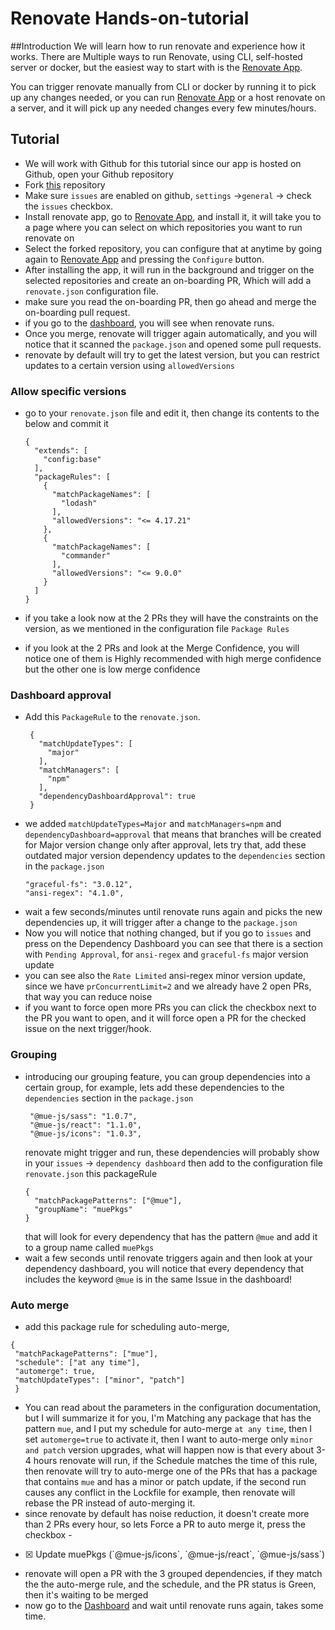 # Renovate Hands-on-tutorial

##Introduction
We will learn how to run renovate and experience how it works.
There are Multiple ways to run Renovate, using CLI, self-hosted server or docker,
but the easiest way to start with is the [Renovate App](https://github.com/apps/renovate).

You can trigger renovate manually from CLI or docker by running it to pick up any changes needed,
or you can run [Renovate App](https://github.com/apps/renovate) or a host renovate on a server,
and it will pick up any needed changes every few minutes/hours.

## Tutorial

- We will work with Github for this tutorial since our app is hosted on Github, open your Github repository
- Fork [this](https://github.com/PhilipAbed/RenovateTutorial) repository
- Make sure `issues` are enabled on github, `settings` ->`general` -> check the `issues` checkbox.
- Install renovate app, go to [Renovate App](https://github.com/apps/renovate), and install it, it will take you to a page where you can select on which repositories you want to run renovate on
- Select the forked repository, you can configure that at anytime by going again to [Renovate App](https://github.com/apps/renovate) and pressing the `Configure` button.
- After installing the app, it will run in the background and trigger on the selected repositories and create an on-boarding PR, Which will add a `renovate.json` configuration file.
- make sure you read the on-boarding PR, then go ahead and merge the on-boarding pull request.
- if you go to the [dashboard](https://app.renovatebot.com/dashboard), you will see when renovate runs.
- Once you merge, renovate will trigger again automatically, and you will notice that it scanned the `package.json` and opened some pull requests.
- renovate by default will try to get the latest version, but you can restrict updates to a certain version using `allowedVersions`

### Allow specific versions

- go to your `renovate.json` file and edit it, then change its contents to the below and commit it

  ```
  {
    "extends": [
      "config:base"
    ],
    "packageRules": [
      {
        "matchPackageNames": [
          "lodash"
        ],
        "allowedVersions": "<= 4.17.21"
      },
      {
        "matchPackageNames": [
          "commander"
        ],
        "allowedVersions": "<= 9.0.0"
      }
    ]
  }
  ```

- if you take a look now at the 2 PRs they will have the constraints on the version, as we mentioned in the configuration file `Package Rules`
- if you look at the 2 PRs and look at the Merge Confidence, you will notice one of them is Highly recommended with high merge confidence but the other one is low merge confidence

### Dashboard approval

- Add this `PackageRule` to the `renovate.json`.
  ```
   {
     "matchUpdateTypes": [
       "major"
     ],
     "matchManagers": [
       "npm"
     ],
     "dependencyDashboardApproval": true
   }
  ```
- we added `matchUpdateTypes=Major` and `matchManagers=npm` and `dependencyDashboard=approval`
  that means that branches will be created for Major version change only after approval, lets try that,
  add these outdated major version dependency updates to the `dependencies` section in the `package.json`
  ```
  "graceful-fs": "3.0.12",
  "ansi-regex": "4.1.0",
  ```
- wait a few seconds/minutes until renovate runs again and picks the new dependencies up, it will trigger after a change to the `package.json`
- Now you will notice that nothing changed, but if you go to `issues` and press on the Dependency Dashboard
  you can see that there is a section with `Pending Approval`, for `ansi-regex` and `graceful-fs` major version update
- you can see also the `Rate Limited` ansi-regex minor version update, since we have `prConcurrentLimit=2` and we already have 2 open PRs,
  that way you can reduce noise
- if you want to force open more PRs you can click the checkbox next to the PR you want to open, and it will force open a PR for the checked issue on the next trigger/hook.

### Grouping

- introducing our grouping feature, you can group dependencies into a certain group, for example, lets add these dependencies to the `dependencies` section in the `package.json`
  ```
   "@mue-js/sass": "1.0.7",
   "@mue-js/react": "1.1.0",
   "@mue-js/icons": "1.0.3",
  ```
  renovate might trigger and run, these dependencies will probably show in your `issues` -> `dependency dashboard`
  then add to the configuration file `renovate.json` this packageRule
  ```
  {
    "matchPackagePatterns": ["@mue"],
    "groupName": "muePkgs"
  }
  ```
  that will look for every dependency that has the pattern `@mue` and add it to a group name called `muePkgs`
- wait a few seconds until renovate triggers again and then look at your dependency dashboard,
  you will notice that every dependency that includes the keyword `@mue` is in the same Issue in the dashboard!

### Auto merge

- add this package rule for scheduling auto-merge,

```
{
 "matchPackagePatterns": ["mue"],
 "schedule": ["at any time"],
 "automerge": true,
 "matchUpdateTypes": ["minor", "patch"]
 }
```

- You can read about the parameters in the configuration documentation, but I will summarize it for you,
  I'm Matching any package that has the pattern `mue`, and I put my schedule for auto-merge `at any time`,
  then I set `automerge=true` to activate it, then I want to auto-merge only `minor and patch` version upgrades,
  what will happen now is that every about 3-4 hours renovate will run, if the Schedule matches the time of this rule,
  then renovate will try to auto-merge one of the PRs that has a package that contains `mue` and has a minor or patch update,
  if the second run causes any conflict in the Lockfile for example, then renovate will rebase the PR instead of auto-merging it.
- since renovate by default has noise reduction, it doesn't create more than 2 PRs every hour, so lets Force a PR to auto merge it,
  press the checkbox -
- [x] <!-- unlimit-branch=renovate/muepkgs -->Update muePkgs (`@mue-js/icons`, `@mue-js/react`, `@mue-js/sass`)
- renovate will open a PR with the 3 grouped dependencies, if they match the the auto-merge rule, and the schedule, and the PR status is Green, then it's waiting to be merged
- now go to the [Dashboard](https://app.renovatebot.com/dashboard) and wait until renovate runs again, takes some time.
